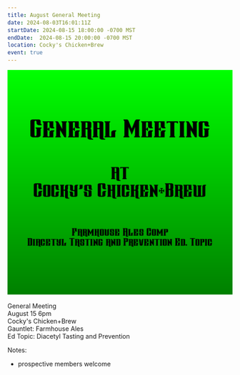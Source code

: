 ```yaml
---
title: August General Meeting
date: 2024-08-03T16:01:11Z
startDate: 2024-08-15 18:00:00 -0700 MST
endDate:  2024-08-15 20:00:00 -0700 MST
location: Cocky's Chicken+Brew
event: true
---
```


![image](event.png)
 
General Meeting  
August 15 6pm  
Cocky's Chicken+Brew  
Gauntlet: Farmhouse Ales  
Ed Topic: Diacetyl Tasting and Prevention  
  
Notes:  
  
  * prospective members welcome  
  

